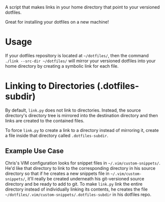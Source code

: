 A script that makes links in your home directory that point to your versioned
dotfiles.

Great for installing your dotfiles on a new machine!


Usage
=====

If your dotfiles repository is located at `~/dotfiles/`, then the command
`./link --src-dir ~/dotfiles/` will mirror your versioned dotfiles into your
home directory by creating a symbolic link for each file.

Linking to Directories (.dotfiles-subdir)
=========================================

By default, `link.py` does not link to directories. Instead, the source
directory's directory tree is mirrored into the destination directory and then
links are created to the contained files.

To force `link.py` to create a link to a directory instead of mirroring it,
create a file inside that directory called `.dotfiles-subdir`.

Example Use Case
----------------

Chris's VIM configuration looks for snippet files in `~/.vim/custom-snippets/`.
He'd like that directory to link to the corresponding directory in his source
directory so that if he creates a new snippets file in
`~/.vim/custom-snippets/`, it'll really be created underneath his git-versioned
source directory and be ready to add to git. To make `link.py` link the entire
directory instead of individually linking its contents, he creates the file
`~/dotfiles/.vim/custom-snippets/.dotfiles-subdir` in his dotfiles repo.
